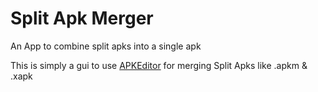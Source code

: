 # Split Apk Merger
An App to combine split apks into a single apk


This is simply a gui to use [APKEditor](https://github.com/REAndroid/APKEditor) for merging Split Apks like .apkm & .xapk
